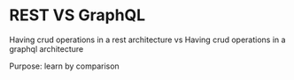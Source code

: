 # REST VS GraphQL
Having crud operations in a rest architecture
vs
Having crud operations in a graphql architecture

Purpose: learn by comparison

